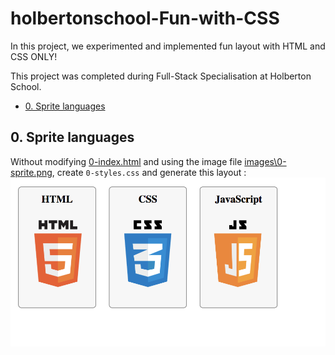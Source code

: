 # holbertonschool-Fun-with-CSS

In this project, we experimented and implemented fun layout with HTML and CSS ONLY!

This project was completed during Full-Stack Specialisation at Holberton School.

- [0. Sprite languages](#0-sprite-languages)


## 0. Sprite languages 

Without modifying [0-index.html](0-index.html) and using the image file [images\0-sprite.png](images\0-sprite.png), create `0-styles.css` and generate this layout :
![Expected result for task 0](previews/0.png)